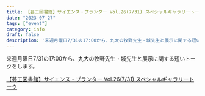```yaml
---
title: 【芸工図書館】サイエンス・プランター Vol.26(7/31) スペシャルギャラリートーク
date: "2023-07-27"
tags: ["event"]
category: info
draft: false
description: '来週月曜日7/31の17:00から、九大の牧野先生・城先生と展示に関する短いトークをします。…'
---
```


来週月曜日7/31の17:00から、九大の牧野先生・城先生と展示に関する短いトークをします。

[【芸工図書館】サイエンス・プランター Vol.26(7/31) スペシャルギャラリートーク](https://www.lib.kyushu-u.ac.jp/ja/events/62708)